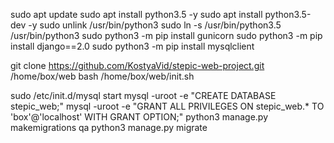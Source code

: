 sudo apt update
sudo apt install python3.5 -y
sudo apt install python3.5-dev -y
sudo unlink /usr/bin/python3
sudo ln -s /usr/bin/python3.5 /usr/bin/python3
sudo python3 -m pip install gunicorn
sudo python3 -m pip install django==2.0
sudo python3 -m pip install mysqlclient


git clone https://github.com/KostyaVid/stepic-web-project.git /home/box/web
bash /home/box/web/init.sh

sudo /etc/init.d/mysql start
mysql -uroot -e "CREATE DATABASE stepic_web;"
mysql -uroot -e "GRANT ALL PRIVILEGES ON stepic_web.* TO 'box'@'localhost' WITH GRANT OPTION;"
python3 manage.py makemigrations qa
python3 manage.py migrate